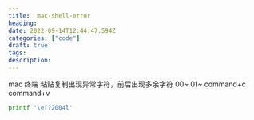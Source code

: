 ```yaml
---
title:  mac-shell-error
heading: 
date: 2022-09-14T12:44:47.594Z
categories: ["code"]
draft: true
tags: 
description: 
---
```


mac 终端 粘贴复制出现异常字符，前后出现多余字符 00~  01~  command+c  command+v

```bash
printf '\e[?2004l'
```
